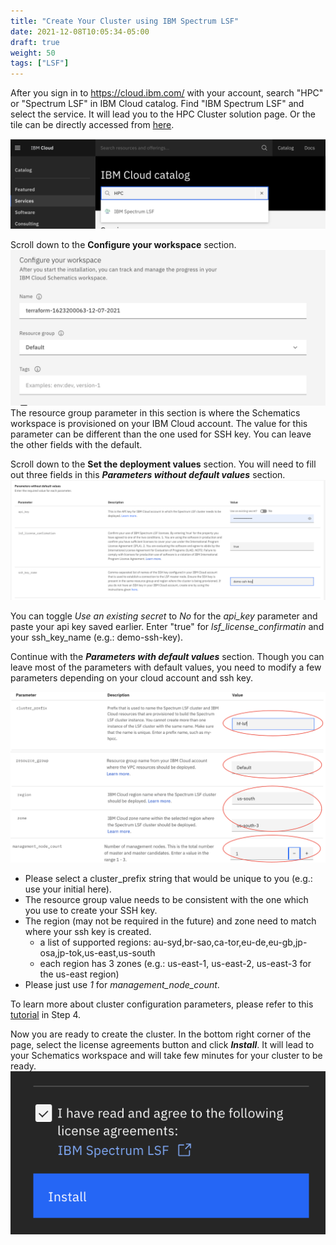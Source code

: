 ```yaml
---
title: "Create Your Cluster using IBM Spectrum LSF"
date: 2021-12-08T10:05:34-05:00
draft: true
weight: 50 
tags: ["LSF"]
---
```



After you sign in to https://cloud.ibm.com/ with your account, search "HPC" or "Spectrum LSF" in IBM Cloud catalog. Find "IBM Spectrum LSF" and select the service. It will lead you to the HPC Cluster solution page. Or the tile can be directly accessed from [here](https://cloud.ibm.com/catalog/content/terraform-1623200063-71606cab-c6e1-4f95-a47a-2ce541dcbed8-global).

![HPC Cluster Catalog](/images/setup-lsf-cluster/hpc_catalog.png)

Scroll down to the **Configure your workspace** section.
![catalog](/images/setup-lsf-cluster/config-ws.png)
The resource group parameter in this section is where the Schematics workspace is provisioned on your IBM Cloud account. 
The value for this parameter can be different than the one used for SSH key.
You can leave the other fields with the default.

Scroll down to the **Set the deployment values** section. You will need to fill out three fields in this **_Parameters without default values_** section.
![catalog](/images/setup-lsf-cluster/hpc_required_values.png)

You can toggle _Use an existing secret_ to _No_ for the _api_key_ parameter and paste your api key saved earlier.
Enter "true" for _lsf_license_confirmatin_ and your ssh_key_name (e.g.: demo-ssh-key).

Continue with the **_Parameters with default values_** section. Though you can leave most of the parameters with default values, you need to
modify a few parameters depending on your cloud account and ssh key.

![catalog](/images/setup-lsf-cluster/hpc_fixed_values.png)

* Please select a cluster_prefix string that would be unique to you (e.g.: use your initial here).
* The resource group value needs to be consistent with the one which you use to create your SSH key.
* The region (may not be required in the future) and zone need to match where your ssh key is created.
  * a list of supported regions: au-syd,br-sao,ca-tor,eu-de,eu-gb,jp-osa,jp-tok,us-east,us-south
  * each region has 3 zones (e.g.: us-east-1, us-east-2, us-east-3 for the us-east region)
* Please just use _1_ for _management_node_count_.

To learn more about cluster configuration parameters, please refer to this [tutorial](https://cloud.ibm.com/docs/ibm-spectrum-lsf?topic=ibm-spectrum-lsf-using-hpc-cluster) in Step 4.

Now you are ready to create the cluster. In the bottom right corner of the page, select the license agreements button and click **_Install_**. It will lead to your Schematics workspace and will take few minutes for your cluster to be ready.
![catalog](/images/setup-lsf-cluster/lsf_install.png)
